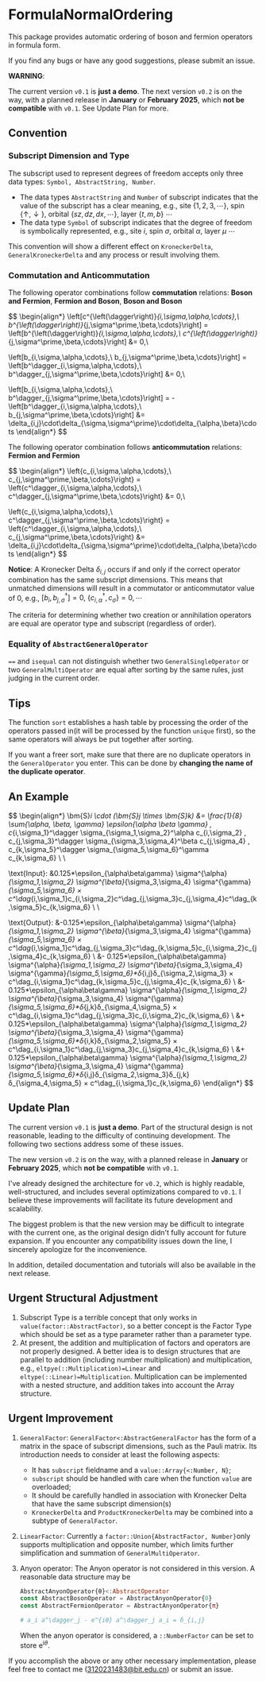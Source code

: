 # FormulaNormalOrdering

This package provides automatic ordering of boson and fermion operators in formula form.

If you find any bugs or have any good suggestions, please submit an issue.

**WARNING**:

The current version `v0.1` is **just a demo**. The next version `v0.2` is on the way, with a planned release in **January** or **February 2025**, which **not be compatible** with `v0.1`. See Update Plan for more.

## Convention

### Subscript Dimension and Type

The subscript used to represent degrees of freedom accepts only three data types: `Symbol, AbstractString, Number`.

* The data types `AbstractString` and `Number` of subscript indicates that the value of the subscript has a clear meaning, e.g., site $\{1,2,3,\cdots\}$, spin $\{\uparrow,\downarrow\}$, orbital $\{sz,dz,dx,\cdots\}$, layer $\{t,m,b\}$ $\cdots$
* The data type `Symbol` of subscript indicates that the degree of freedom is symbolically represented, e.g., site $i$, spin $\sigma$, orbital $\alpha$, layer $\mu$ $\cdots$

This convention will show a different effect on `KroneckerDelta`, `GeneralKroneckerDelta` and any process or result involving them.

### Commutation and Anticommutation

The following operator combinations follow **commutation** relations: **Boson and Fermion**, **Fermion and Boson**, **Boson and Boson**

$$
\begin{align*}
\left[c^{\left(\dagger\right)}_{i,\sigma,\alpha,\cdots},\ b^{\left(\dagger\right)}_{j,\sigma^\prime,\beta,\cdots}\right] = \left[b^{\left(\dagger\right)}_{i,\sigma,\alpha,\cdots},\ c^{\left(\dagger\right)}_{j,\sigma^\prime,\beta,\cdots}\right] &= 0,\\

\left[b_{i,\sigma,\alpha,\cdots},\ b_{j,\sigma^\prime,\beta,\cdots}\right] = 
\left[b^\dagger_{i,\sigma,\alpha,\cdots},\ b^\dagger_{j,\sigma^\prime,\beta,\cdots}\right] &= 0,\\

\left[b_{i,\sigma,\alpha,\cdots},\ b^\dagger_{j,\sigma^\prime,\beta,\cdots}\right] = -\left[b^\dagger_{i,\sigma,\alpha,\cdots},\ b_{j,\sigma^\prime,\beta,\cdots}\right] &= \delta_{i,j}\cdot\delta_{\sigma,\sigma^\prime}\cdot\delta_{\alpha,\beta}\cdots
\end{align*}
$$

The following operator combination follows **anticommutation** relations: **Fermion and Fermion**

$$
\begin{align*}
\left\{c_{i,\sigma,\alpha,\cdots},\ c_{j,\sigma^\prime,\beta,\cdots}\right\} = \left\{c^\dagger_{i,\sigma,\alpha,\cdots},\ c^\dagger_{j,\sigma^\prime,\beta,\cdots}\right\} &= 0,\\

\left\{c_{i,\sigma,\alpha,\cdots},\ c^\dagger_{j,\sigma^\prime,\beta,\cdots}\right\} = \left\{c^\dagger_{i,\sigma,\alpha,\cdots},\ c_{j,\sigma^\prime,\beta,\cdots}\right\} &= \delta_{i,j}\cdot\delta_{\sigma,\sigma^\prime}\cdot\delta_{\alpha,\beta}\cdots
\end{align*}
$$

**Notice**: A Kronecker Delta $\delta_{i,j}$ occurs if and only if the correct operator combination has the same subscript dimensions. This means that unmatched dimensions will result in a commutator or anticommutator value of $0$, e.g., $\left[b_{i},b^\dagger_{j,\sigma}\right]=0,\ \left\{c^\dagger_{i,\alpha},c_{\sigma}\right\}=0,\cdots$

The criteria for determining whether two creation or annihilation operators are equal are operator type and subscript (regardless of order).

### Equality of `AbstractGeneralOperator`

`==` and `isequal` can not distinguish whether two `GeneralSingleOperator` or two `GeneralMultiOperator` are equal after sorting by the same rules, just judging in the current order.

## Tips

The function `sort` establishes a hash table by processing the order of the operators passed in(it will be processed by the function `unique` first), so the same operators will always be put together after sorting.

If you want a freer sort, make sure that there are no duplicate operators in the `GeneralOperator` you enter. This can be done by **changing the name of the duplicate operator**.

## An Example

$$
\begin{align*}
\bm{S}_i \cdot (\bm{S}_j \times \bm{S}_k) &= \frac{1}{8} \sum_{\alpha, \beta, \gamma} \epsilon_{\alpha \beta \gamma} \, c_{i,\sigma_1}^\dagger \sigma_{\sigma_1,\sigma_2}^\alpha c_{i,\sigma_2} \, c_{j,\sigma_3}^\dagger \sigma_{\sigma_3,\sigma_4}^\beta c_{j,\sigma_4} \, c_{k,\sigma_5}^\dagger \sigma_{\sigma_5,\sigma_6}^\gamma c_{k,\sigma_6} \\ \\

\text{Input}:
&0.125*\epsilon_{\alpha\beta\gamma} \sigma^{\alpha}_{\sigma_1,\sigma_2} \sigma^{\beta}_{\sigma_3,\sigma_4} \sigma^{\gamma}_{\sigma_5,\sigma_6} × c^\dag_{i,\sigma_1}c_{i,\sigma_2}c^\dag_{j,\sigma_3}c_{j,\sigma_4}c^\dag_{k,\sigma_5}c_{k,\sigma_6} \\ \\

\text{Output}:
&-0.125*\epsilon_{\alpha\beta\gamma} \sigma^{\alpha}_{\sigma_1,\sigma_2} \sigma^{\beta}_{\sigma_3,\sigma_4} \sigma^{\gamma}_{\sigma_5,\sigma_6} × c^\dag_{i,\sigma_1}c^\dag_{j,\sigma_3}c^\dag_{k,\sigma_5}c_{i,\sigma_2}c_{j,\sigma_4}c_{k,\sigma_6} \\
&- 0.125*\epsilon_{\alpha\beta\gamma} \sigma^{\alpha}_{\sigma_1,\sigma_2} \sigma^{\beta}_{\sigma_3,\sigma_4} \sigma^{\gamma}_{\sigma_5,\sigma_6}*δ_{i,j}δ_{\sigma_2,\sigma_3} × c^\dag_{i,\sigma_1}c^\dag_{k,\sigma_5}c_{j,\sigma_4}c_{k,\sigma_6} \\
&- 0.125*\epsilon_{\alpha\beta\gamma} \sigma^{\alpha}_{\sigma_1,\sigma_2} \sigma^{\beta}_{\sigma_3,\sigma_4} \sigma^{\gamma}_{\sigma_5,\sigma_6}*δ_{j,k}δ_{\sigma_4,\sigma_5} × c^\dag_{i,\sigma_1}c^\dag_{j,\sigma_3}c_{i,\sigma_2}c_{k,\sigma_6} \\
&+ 0.125*\epsilon_{\alpha\beta\gamma} \sigma^{\alpha}_{\sigma_1,\sigma_2} \sigma^{\beta}_{\sigma_3,\sigma_4} \sigma^{\gamma}_{\sigma_5,\sigma_6}*δ_{i,k}δ_{\sigma_2,\sigma_5} × c^\dag_{i,\sigma_1}c^\dag_{j,\sigma_3}c_{j,\sigma_4}c_{k,\sigma_6} \\
&+ 0.125*\epsilon_{\alpha\beta\gamma} \sigma^{\alpha}_{\sigma_1,\sigma_2} \sigma^{\beta}_{\sigma_3,\sigma_4} \sigma^{\gamma}_{\sigma_5,\sigma_6}*δ_{i,j}δ_{\sigma_2,\sigma_3}δ_{j,k}δ_{\sigma_4,\sigma_5} × c^\dag_{i,\sigma_1}c_{k,\sigma_6}
\end{align*}
$$

## Update Plan

The current version `v0.1` is **just a demo**. Part of the structural design is not reasonable, leading to the difficulty of continuing development. The following two sections address some of these issues.

The new version `v0.2` is on the way, with a planned release in **January** or **February 2025**, which **not be compatible** with `v0.1`.

I've already designed the architecture for `v0.2`, which is highly readable, well-structured, and includes several optimizations compared to `v0.1`. I believe these improvements will facilitate its future development and scalability.

The biggest problem is that the new version may be difficult to integrate with the current one, as the original design didn't fully account for future expansion. If you encounter any compatibility issues down the line, I sincerely apologize for the inconvenience.

In addition, detailed documentation and tutorials will also be available in the next release.

## Urgent Structural Adjustment

1. Subscript Type is a terrible concept that only works in `value(factor::AbstractFactor)`, so a better concept is the Factor Type which should be set as a type parameter rather than a parameter type.
2. At present, the addition and multiplication of factors and operators are not properly designed. A better idea is to design structures that are parallel to addition (including number multiplication) and multiplication, e.g., `eltpye(::Multiplication)=Linear` and `eltype(::Linear)=Multiplication`.
   Multiplication can be implemented with a nested structure, and addition takes into account the Array structure.

## Urgent Improvement

1. `GeneralFactor`: `GeneralFactor<:AbstractGeneralFactor` has the form of a matrix in the space of subscript dimensions, such as the Pauli matrix. Its introduction needs to consider at least the following aspects:

   - It has `subscript` fieldname and a `value::Array{<:Number, N}`;
   - `subscript` should be handled with care when the function `value` are overloaded;
   - It should be carefully handled in association with Kronecker Delta that have the same subscript dimension(s)
   - `KroneckerDelta` and `ProductKroneckerDelta` may be combined into a subtype of `GeneralFactor`.
2. `LinearFactor`: Currently a `factor::Union{AbstractFactor, Number}`only supports multiplication and opposite number, which limits further simplification and summation of `GeneralMultiOperator`.
3. Anyon operator: The Anyon operator is not considered in this version. A reasonable data structure may be

   ```julia
   AbstractAnyonOperator{θ}<:AbstractOperator
   const AbstractBosonOperator = AbstractAnyonOperator{0}
   const AbstractFermionOperator = AbstractAnyonOperator{π}

   # a_i a^\dagger_j - e^{iθ} a^\dagger_j a_i = δ_{i,j}
   ```

   When the anyon operator is considered, a `::NumberFactor` can be set to store $\mathrm{e}^{\mathrm{i}\theta}$.

If you accomplish the above or any other necessary implementation, please feel free to contact me (3120231483@bit.edu.cn) or submit an issue.
